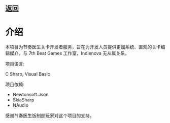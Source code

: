 ## [返回](../RadiationTherapy.md)

# 介绍

本项目为节奏医生关卡开发者服务，旨在为开发人员提供更加系统、直观的关卡编辑媒介，与 7th Beat Games 工作室，Indienova 无从属关系。  

项目语言:  

C Sharp, Visual Basic

项目依赖:  

- Newtonsoft.Json
- SkiaSharp
- NAudio

感谢节奏医生饭制部玩家对这个项目的支持。